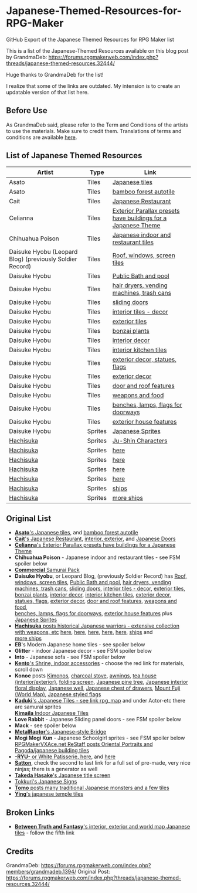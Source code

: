 # Japanese-Themed-Resources-for-RPG-Maker
GitHub Export of the Japanese Themed Resources for RPG Maker list

This is a list of the Japanese-Themed Resources available on this blog post by GrandmaDeb:
https://forums.rpgmakerweb.com/index.php?threads/japanese-themed-resources.32444/

Huge thanks to GrandmaDeb for the list!

I realize that some of the links are outdated. My intension is to create an updatable version of that list here.

## Before Use
As GrandmaDeb said, please refer to the Term and Conditions of the artists to use the materials. Make sure to credit them. 
Translations of terms and conditions are available [here](http://forums.rpgmakerweb.com/index.php?/topic/27527-translated-terms-of-usage-of-japanese-blogs/).

## List of Japanese Themed Resources


| Artist  | Type  | Link  |
|---      |---    |---    |
| Asato   | Tiles | [Japanese tiles](http://aklj00dla.blog.fc2.com/blog-entry-18.html#)|
| Asato   | Tiles | [bamboo forest autotile](http://aklj00dla.blog.fc2.com/blog-entry-34.html#)|
| Cait    | Tiles | [Japanese Restaurant](http://nicnubill.deviantart.com/art/Japanese-rest-436041433)      | 
| Celianna| Tiles | [Exterior Parallax presets have buildings for a Japanese Theme](http://pixanna.nl/materials/celiannas-parallax-tiles/exterior-tiles/) |  
| Chihuahua Poison| Tiles | [Japanese indoor and restaurant tiles](http://i444.photobucket.com/albums/qq168/grandmadeb_rmvx/FSM%20Posters/No%20Blog%20Found/japanesetilescrchihuahuapoison_zps9e88cc84.png)|
|Daisuke Hyobu (Leopard Blog) (previously Soldier Record)| Tiles | [Roof, windows, screen tiles](http://hyouburogu.jugem.jp/?eid=232#)| 
|Daisuke Hyobu | Tiles | [Public Bath and pool](http://hyouburogu.jugem.jp/?eid=209#)|
|Daisuke Hyobu | Tiles | [hair dryers, vending machines, trash cans](http://hyouburogu.jugem.jp/?eid=208#) |
|Daisuke Hyobu | Tiles | [sliding doors](http://hyouburogu.jugem.jp/?eid=207#) |
|Daisuke Hyobu | Tiles | [interior tiles - decor](http://hyouburogu.jugem.jp/?eid=204#)|
|Daisuke Hyobu | Tiles | [exterior tiles](http://hyouburogu.jugem.jp/?eid=198#) |
|Daisuke Hyobu | Tiles | [bonzai plants](http://hyouburogu.jugem.jp/?eid=196#)|
|Daisuke Hyobu | Tiles | [interior decor](http://hyouburogu.jugem.jp/?eid=195#)|
|Daisuke Hyobu | Tiles | [interior kitchen tiles](http://hyouburogu.jugem.jp/?eid=188#)|
|Daisuke Hyobu | Tiles | [exterior decor, statues, flags](http://hyouburogu.jugem.jp/?eid=183#)|
|Daisuke Hyobu | Tiles | [exterior decor](http://hyouburogu.jugem.jp/?eid=179#)|
|Daisuke Hyobu | Tiles | [door and roof features](http://hyouburogu.jugem.jp/?eid=163#)|
|Daisuke Hyobu | Tiles | [weapons and food](http://hyouburogu.jugem.jp/?eid=177#)|
|Daisuke Hyobu | Tiles | [benches, lamps, flags for doorways](http://hyouburogu.jugem.jp/?eid=159#)|
|Daisuke Hyobu | Tiles | [exterior house features](http://hyouburogu.jugem.jp/?eid=149#) |
|Daisuke Hyobu | Sprites | [Japanese Sprites](http://hyouburogu.jugem.jp/?eid=279) |
|[Hachisuka][hachi] | Sprites | [Ju-Shin Characters](http://hachisukaan.blog.fc2.com/blog-entry-49.html#more) | 
|[Hachisuka][hachi] | Sprites | [here](http://hachisukaan.blog.fc2.com/blog-entry-39.html) | 
|[Hachisuka][hachi] | Sprites | [here](http://hachisukaan.blog.fc2.com/blog-entry-26.html#more) | 
|[Hachisuka][hachi] | Sprites | [here](http://hachisukaan.blog.fc2.com/blog-entry-25.html#more) | 
|[Hachisuka][hachi] | Sprites | [here](http://hachisukaan.blog.fc2.com/blog-entry-22.html) | 
|[Hachisuka][hachi] | Sprites | [ships](http://hachisukaan.blog.fc2.com/blog-entry-110.html)   | 
|[Hachisuka][hachi] | Sprites | [more ships](http://hachisukaan.blog.fc2.com/blog-entry-81.html) | 


[hachi]: (http://hachisukaan.blog.fc2.com/blog-category-23.html)


## Original List

- [**Asato**'s Japanese tiles](http://aklj00dla.blog.fc2.com/blog-entry-18.html#), and [bamboo forest autotile](http://aklj00dla.blog.fc2.com/blog-entry-34.html#)  
- [**Cait**'s Japanese Restaurant](http://nicnubill.deviantart.com/art/Japanese-rest-436041433), [interior, exterior](http://nicnubill.deviantart.com/art/Japanese-Style-405980413), and [Japanese Doors](http://nicnubill.deviantart.com/art/Japanese-Doors-406054192)  
- [**Celianna**'s Exterior Parallax presets have buildings for a Japanese Theme](http://pixanna.nl/materials/celiannas-parallax-tiles/exterior-tiles/)  
- **Chihuahua Poison** - Japanese indoor and restaurant tiles - see FSM spoiler below  
- [**Commercial** Samurai Pack](http://www.rpgmakerweb.com/a/graphics/rpg-maker-materials-for-vx-samurai)
- **Daisuke Hyobu**, or Leopard Blog, (previously Soldier Record) has [Roof, windows, screen tiles](http://hyouburogu.jugem.jp/?eid=232#), [Public Bath and pool](http://hyouburogu.jugem.jp/?eid=209#), [hair dryers, vending machines, trash cans](http://hyouburogu.jugem.jp/?eid=208#), [sliding doors](http://hyouburogu.jugem.jp/?eid=207#), [interior tiles - decor](http://hyouburogu.jugem.jp/?eid=204#), [exterior tiles](http://hyouburogu.jugem.jp/?eid=198#), [bonzai plants](http://hyouburogu.jugem.jp/?eid=196#), [interior decor](http://hyouburogu.jugem.jp/?eid=195#), [interior kitchen tiles](http://hyouburogu.jugem.jp/?eid=188#), [exterior decor, statues, flags](http://hyouburogu.jugem.jp/?eid=183#), [exterior decor](http://hyouburogu.jugem.jp/?eid=179#), [door and roof features](http://hyouburogu.jugem.jp/?eid=163#), [weapons and food](http://hyouburogu.jugem.jp/?eid=177#),  
[benches, lamps, flags for doorways](http://hyouburogu.jugem.jp/?eid=159#), [exterior house features](http://hyouburogu.jugem.jp/?eid=149#) plus [Japanese Sprites](http://hyouburogu.jugem.jp/?eid=279)
- [**Hachisuka** posts historical Japanese warriors - extensive collection with weapons, etc](http://hachisukaan.blog.fc2.com/blog-category-23.html) [here](http://hachisukaan.blog.fc2.com/blog-entry-49.html#more), [here](http://hachisukaan.blog.fc2.com/blog-entry-39.html), [here](http://hachisukaan.blog.fc2.com/blog-entry-26.html#more), [here](http://hachisukaan.blog.fc2.com/blog-entry-25.html#more), [here](http://hachisukaan.blog.fc2.com/blog-entry-22.html), [ships](http://hachisukaan.blog.fc2.com/blog-entry-110.html) and  
[more ships](http://hachisukaan.blog.fc2.com/blog-entry-81.html)  
- **EB**'s Modern Japanese home tiles - see spoiler below  
- **Glitter** - indoor Japanese decor - see FSM spoiler below  
- **Into** - Japanese sofa - see FSM spoiler below  
- [**Kento**'s Shrine, indoor accessories](http://kento-2nd.net/material.html) - choose the red link for materials, scroll down  
- **Konoe** posts [Kimonos](http://konoee.blog137.fc2.com/blog-entry-161.html#), [charcoal stove](http://konoee.blog137.fc2.com/blog-entry-158.html), [awnings](http://konoee.blog137.fc2.com/blog-entry-109.html), [tea house (interior/exterior)](http://konoee.blog137.fc2.com/blog-entry-143.html), [folding screen](http://konoee.blog137.fc2.com/blog-entry-129.html), [Japanese pine tree](http://konoee.blog137.fc2.com/blog-entry-125.html), [Japanese interior floral display](http://konoee.blog137.fc2.com/blog-entry-121.html), [Japanese well](http://konoee.blog137.fc2.com/blog-entry-119.html), [Japanese chest of drawers](http://konoee.blog137.fc2.com/blog-entry-111.html), [Mount Fuji (World Map)](http://konoee.blog137.fc2.com/blog-entry-86.html), [Japanese styled flags](http://konoee.blog137.fc2.com/blog-entry-46.html)  
- [**Kaduki**'s Japanese Tiles - see link rpg_map](http://usui.moo.jp/rpg_map.html) and under Actor-etc there are samurai sprites  
[**Kimaila** Indoor Japanese Tiles](http://sepiarche.web.fc2.com/kimacage/map/map02.html)  
- **Love Rabbit** - Japanese Sliding panel doors - see FSM spoiler below  
- **Mack** - see spoiler below  
- [**MetalRaptor**'s Japanese-style Bridge](http://metalraptor.deviantart.com/art/Japanese-Style-Bridge-RPG-Maker-Tile-set-392317758)  
- **Mogi Mogi Kun** - Japanese Schoolgirl sprites - see FSM spoiler below  
[RPGMakerVXAce.net ReStaff posts Oriental Portraits and Pagoda/japanese building tiles](http://www.rpgmakervxace.net/topic/31259-march-restaff-beauty-of-the-orient/)  
- [**-RYU-** or White Patisserie, here](http://img.www5.hp-ez.com/img/white-patisserie/a_20140307-181316.png), and [here](http://img.www5.hp-ez.com/img/white-patisserie/a_20130828-003049.png)  
- [**Satton**](http://him2.sakura.ne.jp/labo/), check the second to last link for a full set of pre-made, very nice ninjas; there is a generator as well  
- [**Takeda Hasake**'s Japanese title screen](http://www.rpgmakervxace.net/topic/3136-touhou-ressource-request-and-title-request/?p=29756)  
- [Tokkuri's Japanese Signs](http://tokkuritomattari.blog.fc2.com/blog-entry-143.html)  
- [**Tomo** posts many traditional Japanese monsters and a few tiles](http://rpgdot.blog92.fc2.com/)  
- [**Ying**'s japanese temple tiles](http://forums.rpgmakerweb.com/index.php?/topic/35360-yings-things/) 

## Broken Links
- [**Between Truth and Fantasy**'s interior, exterior and world map Japanese tiles](http://www.geocities.jp/chierin4649/tkoolsozai.html) - follow the fifth link  

## Credits 
GrandmaDeb: https://forums.rpgmakerweb.com/index.php?members/grandmadeb.1394/
Original Post: https://forums.rpgmakerweb.com/index.php?threads/japanese-themed-resources.32444/

